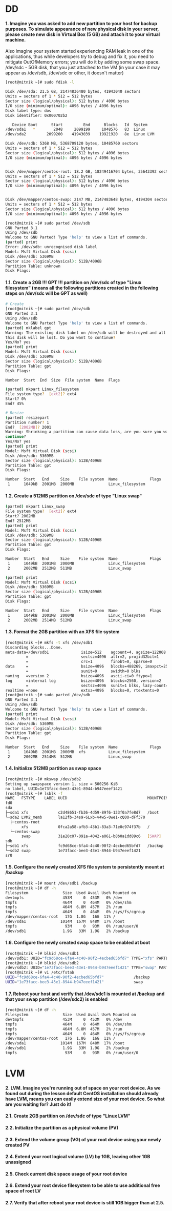 # DD
#### 1. Imagine you was asked to add new partition to your host for backup purposes. To simulate appearance of new physical disk in your server, please create new disk in Virtual Box (5 GB) and attach it to your virtual machine.
Also imagine your system started experiencing RAM leak in one of the applications, thus while developers try to debug and fix it, you need to mitigate OutOfMemory errors; you will do it by adding some swap space.
/dev/sdc - 5GB disk, that you just attached to the VM (in your case it may appear as /dev/sdb, /dev/sdc or other, it doesn't matter)

```bash
[root@mitnik ~]# sudo fdisk -l

Disk /dev/sda: 21.5 GB, 21474836480 bytes, 41943040 sectors
Units = sectors of 1 * 512 = 512 bytes
Sector size (logical/physical): 512 bytes / 4096 bytes
I/O size (minimum/optimal): 4096 bytes / 4096 bytes
Disk label type: dos
Disk identifier: 0x000702b2

   Device Boot      Start         End      Blocks   Id  System
/dev/sda1   *        2048     2099199     1048576   83  Linux
/dev/sda2         2099200    41943039    19921920   8e  Linux LVM

Disk /dev/sdb: 5368 MB, 5368709120 bytes, 10485760 sectors
Units = sectors of 1 * 512 = 512 bytes
Sector size (logical/physical): 512 bytes / 4096 bytes
I/O size (minimum/optimal): 4096 bytes / 4096 bytes


Disk /dev/mapper/centos-root: 18.2 GB, 18249416704 bytes, 35643392 sectors
Units = sectors of 1 * 512 = 512 bytes
Sector size (logical/physical): 512 bytes / 4096 bytes
I/O size (minimum/optimal): 4096 bytes / 4096 bytes


Disk /dev/mapper/centos-swap: 2147 MB, 2147483648 bytes, 4194304 sectors
Units = sectors of 1 * 512 = 512 bytes
Sector size (logical/physical): 512 bytes / 4096 bytes
I/O size (minimum/optimal): 4096 bytes / 4096 bytes

[root@mitnik ~]# sudo parted /dev/sdb
GNU Parted 3.1
Using /dev/sdb
Welcome to GNU Parted! Type 'help' to view a list of commands.
(parted) print
Error: /dev/sdb: unrecognised disk label
Model: Msft Virtual Disk (scsi)
Disk /dev/sdb: 5369MB
Sector size (logical/physical): 512B/4096B
Partition Table: unknown
Disk Flags:

```
#### 1.1. Create a 2GB   !!! GPT !!!   partition on /dev/sdc of type "Linux filesystem" (means all the following partitions created in the following steps on /dev/sdc will be GPT as well)
```bash
# Create
[root@mitnik ~]# sudo parted /dev/sdb
GNU Parted 3.1
Using /dev/sdb
Welcome to GNU Parted! Type 'help' to view a list of commands.
(parted) mklabel gpt
Warning: The existing disk label on /dev/sdb will be destroyed and all data on
this disk will be lost. Do you want to continue?
Yes/No? yes
(parted) print
Model: Msft Virtual Disk (scsi)
Disk /dev/sdb: 5369MB
Sector size (logical/physical): 512B/4096B
Partition Table: gpt
Disk Flags:

Number  Start  End  Size  File system  Name  Flags

(parted) mkpart Linux_filesystem
File system type?  [ext2]? ext4
Start? 0%
End? 45%

# Resize
(parted) resizepart
Partition number? 1
End?  [2002MB]? 2001
Warning: Shrinking a partition can cause data loss, are you sure you want to
continue?
Yes/No? yes
(parted) print
Model: Msft Virtual Disk (scsi)
Disk /dev/sdb: 5369MB
Sector size (logical/physical): 512B/4096B
Partition Table: gpt
Disk Flags:

Number  Start   End     Size    File system  Name              Flags
 1      1049kB  2001MB  2000MB               Linux_filesystem

```
#### 1.2. Create a 512MB partition on /dev/sdc of type "Linux swap"
```bash
(parted) mkpart Linux_swap
File system type?  [ext2]? ext4
Start? 2002MB
End? 2512MB
(parted) print
Model: Msft Virtual Disk (scsi)
Disk /dev/sdb: 5369MB
Sector size (logical/physical): 512B/4096B
Partition Table: gpt
Disk Flags:

Number  Start   End     Size    File system  Name              Flags
 1      1049kB  2001MB  2000MB               Linux_filesystem
 2      2002MB  2512MB  511MB                Linux_swap

(parted) print
Model: Msft Virtual Disk (scsi)
Disk /dev/sdb: 5369MB
Sector size (logical/physical): 512B/4096B
Partition Table: gpt
Disk Flags:

Number  Start   End     Size    File system  Name              Flags
 1      1049kB  2001MB  2000MB               Linux_filesystem
 2      2002MB  2514MB  512MB                Linux_swap

```
#### 1.3. Format the 2GB partition with an XFS file system
```bash
[root@mitnik ~]# mkfs -t xfs /dev/sdb1
Discarding blocks...Done.
meta-data=/dev/sdb1              isize=512    agcount=4, agsize=122068 blks
         =                       sectsz=4096  attr=2, projid32bit=1
         =                       crc=1        finobt=0, sparse=0
data     =                       bsize=4096   blocks=488269, imaxpct=25
         =                       sunit=0      swidth=0 blks
naming   =version 2              bsize=4096   ascii-ci=0 ftype=1
log      =internal log           bsize=4096   blocks=2560, version=2
         =                       sectsz=4096  sunit=1 blks, lazy-count=1
realtime =none                   extsz=4096   blocks=0, rtextents=0
[root@mitnik ~]# sudo parted /dev/sdb
GNU Parted 3.1
Using /dev/sdb
Welcome to GNU Parted! Type 'help' to view a list of commands.
(parted) print
Model: Msft Virtual Disk (scsi)
Disk /dev/sdb: 5369MB
Sector size (logical/physical): 512B/4096B
Partition Table: gpt
Disk Flags:

Number  Start   End     Size    File system  Name              Flags
 1      1049kB  2001MB  2000MB  xfs          Linux_filesystem
 2      2002MB  2514MB  512MB                Linux_swap

```
#### 1.4. Initialize 512MB partition as swap space
```bash
[root@mitnik ~]# mkswap /dev/sdb2
Setting up swapspace version 1, size = 500256 KiB
no label, UUID=1e73facc-bee3-43e1-8944-b947eeef1421
[root@mitnik ~]# lsblk -f
NAME   FSTYPE    LABEL UUID                                   MOUNTPOINT
fd0
sda
├─sda1 xfs             c2d48651-fb36-4d59-89f6-133f0a7fe8d7   /boot
└─sda2 LVM2_memb       la12fb-34s9-6Lxb-v4w5-0we1-cQ0O-dFf370
  ├─centos-root
       xfs             0fca2a58-afb3-43b1-83a3-71e0c974f37b   /
  └─centos-swap
       swap            31e20c07-091a-4042-a061-b8b0a1dd89c6   [SWAP]
sdb
├─sdb1 xfs             fc9d68ce-6fa4-4c40-90f2-4ecbed65bfd7   /backup
└─sdb2 swap            1e73facc-bee3-43e1-8944-b947eeef1421
sr0

```
#### 1.5. Configure the newly created XFS file system to persistently mount at /backup
```bash
[root@mitnik ~]# mount /dev/sdb1 /backup
[root@mitnik ~]# df -h
Filesystem               Size  Used Avail Use% Mounted on
devtmpfs                 453M     0  453M   0% /dev
tmpfs                    464M     0  464M   0% /dev/shm
tmpfs                    464M  6.8M  457M   2% /run
tmpfs                    464M     0  464M   0% /sys/fs/cgroup
/dev/mapper/centos-root   17G  1.8G   16G  11% /
/dev/sda1               1014M  167M  848M  17% /boot
tmpfs                     93M     0   93M   0% /run/user/0
/dev/sdb1                1.9G   33M  1.9G   2% /backup
```
#### 1.6. Configure the newly created swap space to be enabled at boot
```bash
[root@mitnik ~]# blkid /dev/sdb1
/dev/sdb1: UUID="fc9d68ce-6fa4-4c40-90f2-4ecbed65bfd7" TYPE="xfs" PARTLABEL="Linux_filesystem" PARTUUID="c5f322db-b47d-4fe1-b6a6-7ca2937065ca"
[root@mitnik ~]# blkid /dev/sdb2
/dev/sdb2: UUID="1e73facc-bee3-43e1-8944-b947eeef1421" TYPE="swap" PARTLABEL="Linux_swap" PARTUUID="27f0e504-2c28-4677-a28f-90e813d7d142"
[root@mitnik ~]# vi /etc/fstab
UUID="fc9d68ce-6fa4-4c40-90f2-4ecbed65bfd7"             /backup        xfs      defaults        0 0
UUID="1e73facc-bee3-43e1-8944-b947eeef1421"             swap           swap     defaults        0 0

```
#### 1.7. Reboot your host and verify that /dev/sdc1 is mounted at /backup and that your swap partition  (/dev/sdc2) is enabled
```bash
[root@mitnik ~]# df -h
Filesystem               Size  Used Avail Use% Mounted on
devtmpfs                 453M     0  453M   0% /dev
tmpfs                    464M     0  464M   0% /dev/shm
tmpfs                    464M  6.8M  457M   2% /run
tmpfs                    464M     0  464M   0% /sys/fs/cgroup
/dev/mapper/centos-root   17G  1.8G   16G  11% /
/dev/sda1               1014M  167M  848M  17% /boot
/dev/sdb1                1.9G   33M  1.9G   2% /backup
tmpfs                     93M     0   93M   0% /run/user/0
```

# LVM
#### 2. LVM. Imagine you're running out of space on your root device. As we found out during the lesson default CentOS installation should already have LVM, means you can easily extend size of your root device. So what are you waiting for? Just do it!
#### 2.1. Create 2GB partition on /dev/sdc of type "Linux LVM"
#### 2.2. Initialize the partition as a physical volume (PV)
#### 2.3. Extend the volume group (VG) of your root device using your newly created PV
#### 2.4. Extend your root logical volume (LV) by 1GB, leaving other 1GB unassigned
#### 2.5. Check current disk space usage of your root device
#### 2.6. Extend your root device filesystem to be able to use additional free space of root LV
#### 2.7. Verify that after reboot your root device is still 1GB bigger than at 2.5.
